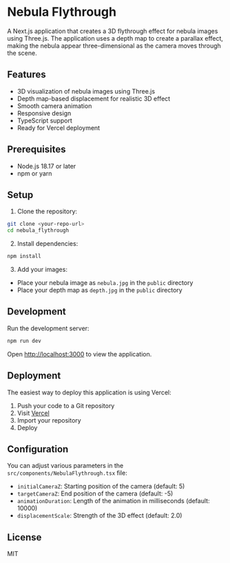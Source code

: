 # Nebula Flythrough

A Next.js application that creates a 3D flythrough effect for nebula images using Three.js. The application uses a depth map to create a parallax effect, making the nebula appear three-dimensional as the camera moves through the scene.

## Features

- 3D visualization of nebula images using Three.js
- Depth map-based displacement for realistic 3D effect
- Smooth camera animation
- Responsive design
- TypeScript support
- Ready for Vercel deployment

## Prerequisites

- Node.js 18.17 or later
- npm or yarn

## Setup

1. Clone the repository:
```bash
git clone <your-repo-url>
cd nebula_flythrough
```

2. Install dependencies:
```bash
npm install
```

3. Add your images:
- Place your nebula image as `nebula.jpg` in the `public` directory
- Place your depth map as `depth.jpg` in the `public` directory

## Development

Run the development server:

```bash
npm run dev
```

Open [http://localhost:3000](http://localhost:3000) to view the application.

## Deployment

The easiest way to deploy this application is using Vercel:

1. Push your code to a Git repository
2. Visit [Vercel](https://vercel.com)
3. Import your repository
4. Deploy

## Configuration

You can adjust various parameters in the `src/components/NebulaFlythrough.tsx` file:

- `initialCameraZ`: Starting position of the camera (default: 5)
- `targetCameraZ`: End position of the camera (default: -5)
- `animationDuration`: Length of the animation in milliseconds (default: 10000)
- `displacementScale`: Strength of the 3D effect (default: 2.0)

## License

MIT
